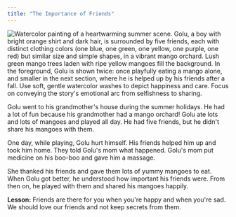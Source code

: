 ```yaml
---
title: "The Importance of Friends"
---
```


![Watercolor painting of a heartwarming summer scene. Golu, a boy with bright orange shirt and dark hair, is surrounded by five friends, each with distinct clothing colors (one blue, one green, one yellow, one purple, one red) but similar size and simple shapes,  in a vibrant mango orchard. Lush green mango trees laden with ripe yellow mangoes fill the background. In the foreground, Golu is shown twice: once playfully eating a mango alone, and smaller in the next section, where he is helped up by his friends after a fall. Use soft, gentle watercolor washes to depict happiness and care.  Focus on conveying the story's emotional arc from selfishness to sharing.](/images/image_the-importance-of-friends0.png)

Golu went to his grandmother's house during the summer holidays. He had a lot of fun because his grandmother had a mango orchard! Golu ate lots and lots of mangoes and played all day. He had five friends, but he didn't share his mangoes with them.

One day, while playing, Golu hurt himself. His friends helped him up and took him home. They told Golu's mom what happened. Golu's mom put medicine on his boo-boo and gave him a massage.

She thanked his friends and gave them lots of yummy mangoes to eat.  When Golu got better, he understood how important his friends were.  From then on, he played with them and shared his mangoes happily.

**Lesson:** Friends are there for you when you're happy and when you're sad.  We should love our friends and not keep secrets from them.
